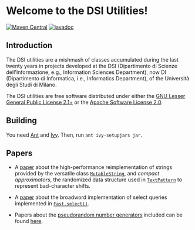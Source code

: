 # Welcome to the DSI Utilities!

[![Maven Central](https://img.shields.io/maven-central/v/it.unimi.dsi/dsiutils.svg?label=Maven%20Central)](https://search.maven.org/search?q=g:%22it.unimi.dsi%22%20AND%20a:%22fastutil%22)
[![javadoc](https://javadoc.io/badge2/it.unimi.dsi/dsiutils/javadoc.svg)](https://javadoc.io/doc/it.unimi.dsi/dsiutils)

## Introduction

The DSI utilities are a mishmash of classes accumulated during the last
twenty years in projects developed at the DSI (Dipartimento di Scienze
dell'Informazione, e.g., Information Sciences Department), now DI
(Dipartimento di Informatica, i.e., Informatics Department), of the
Università degli Studi di Milano.

The DSI utilities are free software distributed under either the [GNU
Lesser General Public License
2.1+](https://www.gnu.org/licenses/old-licenses/lgpl-2.1.html) or the
[Apache Software License 2.0](https://www.apache.org/licenses/LICENSE-2.0).

## Building

You need [Ant](https://ant.apache.org/) and [Ivy](https://ant.apache.org/ivy/).
Then, run `ant ivy-setupjars jar`.

## Papers

* A [paper](http://vigna.di.unimi.it/papers.php#BoVMSJ) about the
  high-performance reimplementation of strings provided by the versatile
  class
  [`MutableString`](https://github.com/vigna/dsiutils/blob/master/src/it/unimi/dsi/lang/MutableString.java),
  and _compact approximators_, the randomized data structure used in
  [`TextPattern`](https://github.com/vigna/dsiutils/blob/master/src/it/unimi/dsi/util/TextPattern.java)
  to represent bad-character shifts.

* A [paper](http://vigna.di.unimi.it/papers.php#VigBIRSQ) about the
  broadword implementation of select queries implemented in
  [`Fast.select()`](https://github.com/vigna/dsiutils/blob/master/src/it/unimi/dsi/bits/Fast.java).

* Papers about the [pseudorandom number
  generators](http://prng.di.unimi.it/) included can be found
  [here](http://vigna.di.unimi.it/papers.php).
